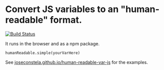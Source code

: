 # Convert JS variables to an "human-readable" format.

[![Build Status](https://travis-ci.org/joseconstela/human-readable-var-js.svg?branch=master)](https://travis-ci.org/joseconstela/human-readable-var-js)

It runs in the browser and as a npm package.

```
humanReadable.simple(yourVarHere)
```

See [joseconstela.github.io/human-readable-var-js](https://joseconstela.github.io/human-readable-var-js/) for the examples.
